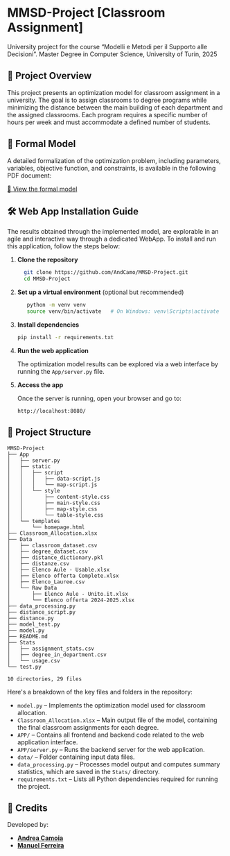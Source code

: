 # MMSD-Project [Classroom Assignment]

University project for the course “Modelli e Metodi per il Supporto alle Decisioni”. Master Degree in Computer Science, University of Turin, 2025

## 🚀 Project Overview

This project presents an optimization model for classroom assignment in a university. The goal is to assign classrooms to degree programs while minimizing the distance between the main building of each department and the assigned classrooms. Each program requires a specific number of hours per week and must accommodate a defined number of students.
## 📄 Formal Model

A detailed formalization of the optimization problem, including  parameters, variables, objective function, and constraints, is available in the following PDF document:

[📘 View the formal model](https://drive.google.com/file/d/1K0dqeROaieJtguNNR1Huhquuxb0Iq3lk/view?usp=sharing)


## 🛠️ Web App Installation Guide


The results obtained through the implemented model, are explorable in an agile and interactive way through a dedicated WebApp.
To install and run this application, follow the steps below:
1. **Clone the repository**  
    ```bash
      git clone https://github.com/AndCamo/MMSD-Project.git
      cd MMSD-Project 
    ```

2. **Set up a virtual environment** (optional but recommended)
   ```bash
      python -m venv venv
      source venv/bin/activate   # On Windows: venv\Scripts\activate
   ```

   
3. **Install dependencies**
      ```bash
      pip install -r requirements.txt
      ```
4. **Run the web application**

   The optimization model results can be explored via a web interface by running the `App/server.py` file.

5. **Access the app**

   Once the server is running, open your browser and go to:
   ```
   http://localhost:8080/
   ```


## 📁 Project Structure

```
MMSD-Project
├── App
│   ├── server.py
│   ├── static
│   │   ├── script
│   │   │   ├── data-script.js
│   │   │   └── map-script.js
│   │   └── style
│   │       ├── content-style.css
│   │       ├── main-style.css
│   │       ├── map-style.css
│   │       └── table-style.css
│   └── templates
│       └── homepage.html
├── Classroom_Allocation.xlsx
├── Data
│   ├── classroom_dataset.csv
│   ├── degree_dataset.csv
│   ├── distance_dictionary.pkl
│   ├── distanze.csv
│   ├── Elenco Aule - Usable.xlsx
│   ├── Elenco offerta Complete.xlsx
│   ├── Elenco_Lauree.csv
│   └── Raw Data
│       ├── Elenco Aule - Unito.it.xlsx
│       └── Elenco offerta 2024-2025.xlsx
├── data_processing.py
├── distance_script.py
├── distance.py
├── model_test.py
├── model.py
├── README.md
├── Stats
│   ├── assignment_stats.csv
│   ├── degree_in_department.csv
│   └── usage.csv
└── test.py

10 directories, 29 files
```

Here's a breakdown of the key files and folders in the repository:

- `model.py` – Implements the optimization model used for classroom allocation.
- `Classroom_Allocation.xlsx` – Main output file of the model, containing the final classroom assignments for each degree.
- `APP/` – Contains all frontend and backend code related to the web application interface.
- `APP/server.py` – Runs the backend server for the web application.
- `data/` – Folder containing input data files.
- `data_processing.py` – Processes model output and computes summary statistics, which are saved in the `Stats/` directory.
- `requirements.txt` – Lists all Python dependencies required for running the project.

## 👥 Credits

Developed by:

- [**Andrea Camoia**](https://github.com/AndCamo)
- [**Manuel Ferreira**](https://github.com/manuel-rcferreira)
